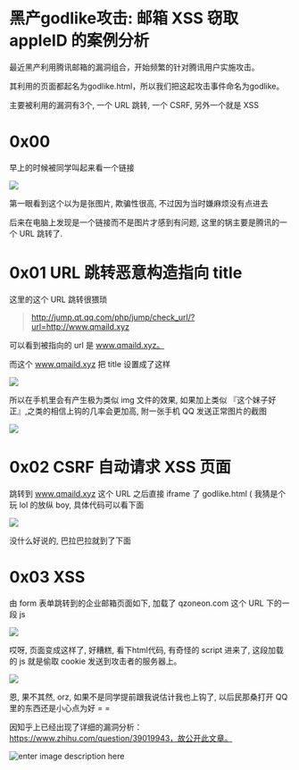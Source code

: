 # 黑产godlike攻击: 邮箱 XSS 窃取 appleID 的案例分析

最近黑产利用腾讯邮箱的漏洞组合，开始频繁的针对腾讯用户实施攻击。

其利用的页面都起名为godlike.html，所以我们把这起攻击事件命名为godlike。

主要被利用的漏洞有3个, 一个 URL 跳转, 一个 CSRF, 另外一个就是 XSS

0x00
=====

早上的时候被同学叫起来看一个链接

![](http://drops.javaweb.org/uploads/images/9169493c000c01d74fe8c9ed66693bffbb2d0039.jpg)

第一眼看到这个以为是张图片, 欺骗性很高, 不过因为当时嫌麻烦没有点进去

后来在电脑上发现是一个链接而不是图片才感到有问题, 这里的锅主要是腾讯的一个 URL 跳转了.

0x01 URL 跳转恶意构造指向 title
=====

这里的这个 URL 跳转很猥琐

> http://jump.qt.qq.com/php/jump/check_url/?url=http://www.qmaild.xyz

可以看到被指向的 url 是 www.qmaild.xyz。

而这个 www.qmaild.xyz 把 title 设置成了这样

![](http://drops.javaweb.org/uploads/images/639d4221cc486edfb5d080f62a2feb67e33bbac0.jpg)

所以在手机里会有产生极为类似 img 文件的效果, 如果加上类似 『这个妹子好正』,之类的相信上钩的几率会更加高, 附一张手机 QQ 发送正常图片的截图

![](http://drops.javaweb.org/uploads/images/d66d202a4d2bcd431904307e64ec039712c3fc08.jpg)

0x02 CSRF 自动请求 XSS 页面
=====

跳转到 www.qmaild.xyz 这个 URL 之后直接 iframe 了 godlike.html ( 我猜是个玩 lol 的放纵 boy, 具体代码可以看下面

![](http://drops.javaweb.org/uploads/images/1cc33ac235678cb6ffd41587381ae03b593edece.jpg)

没什么好说的, 巴拉巴拉就到了下面

0x03 XSS
=====

由 form 表单跳转到的企业邮箱页面如下, 加载了 qzoneon.com 这个 URL 下的一段 js

![](http://drops.javaweb.org/uploads/images/306d8b3c80c175a5f5c68658ec5557f135838e9e.jpg)

哎呀, 页面变成这样了, 好糟糕, 看下html代码, 有奇怪的 script 进来了, 这段加载的 js 就是偷取 cookie 发送到攻击者的服务器上。

![](http://drops.javaweb.org/uploads/images/6f08e71a624417ff75d0c17f67c2c15d3faf7475.jpg)

恩, 果不其然, orz, 如果不是同学提前跟我说估计我也上钩了, 以后民那桑打开 QQ 里的东西还是小心点为好 = =

因知乎上已经出现了详细的漏洞分析：https://www.zhihu.com/question/39019943，故公开此文章。

![enter image description here](http://drops.javaweb.org/uploads/images/9ccba034d2667c00e18f2b28af29e094db156982.jpg)